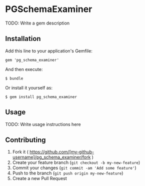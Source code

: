 # PGSchemaExaminer

TODO: Write a gem description

## Installation

Add this line to your application's Gemfile:

    gem 'pg_schema_examiner'

And then execute:

    $ bundle

Or install it yourself as:

    $ gem install pg_schema_examiner

## Usage

TODO: Write usage instructions here

## Contributing

1. Fork it ( https://github.com/[my-github-username]/pg_schema_examiner/fork )
2. Create your feature branch (`git checkout -b my-new-feature`)
3. Commit your changes (`git commit -am 'Add some feature'`)
4. Push to the branch (`git push origin my-new-feature`)
5. Create a new Pull Request
